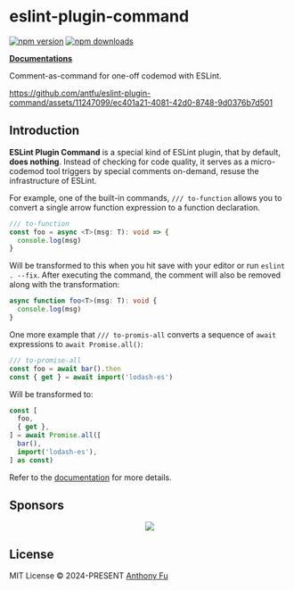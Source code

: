 # eslint-plugin-command

[![npm version][npm-version-src]][npm-version-href]
[![npm downloads][npm-downloads-src]][npm-downloads-href]

[**Documentations**](https://eslint-plugin-command.antfu.me/)

Comment-as-command for one-off codemod with ESLint.

https://github.com/antfu/eslint-plugin-command/assets/11247099/ec401a21-4081-42d0-8748-9d0376b7d501

## Introduction

**ESLint Plugin Command** is a special kind of ESLint plugin, that by default, **does nothing**. Instead of checking for code quality, it serves as a micro-codemod tool triggers by special comments on-demand, resuse the infrastructure of ESLint.

For example, one of the built-in commands, `/// to-function` allows you to convert a single arrow function expression to a function declaration.

<!-- eslint-skip -->

```ts
/// to-function
const foo = async <T>(msg: T): void => {
  console.log(msg)
}
```

Will be transformed to this when you hit save with your editor or run `eslint . --fix`. After executing the command, the comment will also be removed along with the transformation:

```ts
async function foo<T>(msg: T): void {
  console.log(msg)
}
```

One more example that `/// to-promis-all` converts a sequence of `await` expressions to `await Promise.all()`:

<!-- eslint-skip -->

```ts
/// to-promise-all
const foo = await bar().then
const { get } = await import('lodash-es')
```

Will be transformed to:

```ts
const [
  foo,
  { get },
] = await Promise.all([
  bar(),
  import('lodash-es'),
] as const)
```

Refer to the [documentation](https://eslint-plugin-command.antfu.me/) for more details.

## Sponsors

<p align="center">
  <a href="https://cdn.jsdelivr.net/gh/antfu/static/sponsors.circles.svg">
    <img src='https://cdn.jsdelivr.net/gh/antfu/static/sponsors.circles.svg'/>
  </a>
</p>

## License

MIT License © 2024-PRESENT [Anthony Fu](https://github.com/antfu)

<!-- Badges -->

[npm-version-src]: https://img.shields.io/npm/v/eslint-plugin-command?style=flat&colorA=080f12&colorB=1fa669
[npm-version-href]: https://npmjs.com/package/eslint-plugin-command
[npm-downloads-src]: https://img.shields.io/npm/dm/eslint-plugin-command?style=flat&colorA=080f12&colorB=1fa669
[npm-downloads-href]: https://npmjs.com/package/eslint-plugin-command
